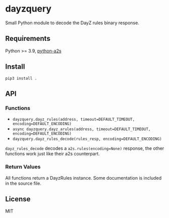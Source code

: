 # dayzquery

Small Python module to decode the DayZ rules binary response.

## Requirements

Python >= 3.9, [python-a2s](https://github.com/Yepoleb/python-a2s)

## Install

`pip3 install .`

## API

### Functions

* `dayzquery.dayz_rules(address, timeout=DEFAULT_TIMEOUT, encoding=DEFAULT_ENCODING)`
* `async dayzquery.dayz_arules(address, timeout=DEFAULT_TIMEOUT, encoding=DEFAULT_ENCODING)`
* `dayzquery.dayz_rules_decode(rules_resp, encoding=DEFAULT_ENCODING)`

`dayz_rules_decode` decodes a `a2s.rules(encoding=None)` response, the other functions work just like their a2s counterpart.

### Return Values

All functions return a DayzRules instance. Some documentation is included in the source file.

## License

MIT
